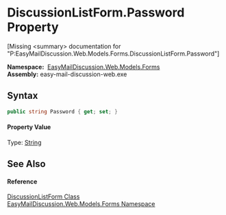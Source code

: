 DiscussionListForm.Password Property
====================================

[Missing &lt;summary> documentation for "P:EasyMailDiscussion.Web.Models.Forms.DiscussionListForm.Password"]


  **Namespace:**  [EasyMailDiscussion.Web.Models.Forms][1]  
  **Assembly:** easy-mail-discussion-web.exe

Syntax
------

```csharp
public string Password { get; set; }
```

#### Property Value
Type: [String][2]

See Also
--------

#### Reference
[DiscussionListForm Class][3]  
[EasyMailDiscussion.Web.Models.Forms Namespace][1]  

[1]: ../README.md
[2]: https://docs.microsoft.com/dotnet/api/system.string
[3]: README.md